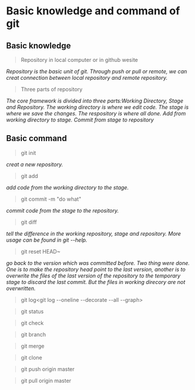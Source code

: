 # Basic knowledge and command of git
## Basic knowledge
> Repository in local computer or in github wesite

  *Repository is the basic unit of git. Through push or pull or remote, we can creat connection between local repository and remote repository.*

> Three parts of repository

  *The core framework is divided into three parts:Working Directory, Stage and Repository. The working directory is where we edit code. The stage is where we save the changes. The respository is where all done. Add from working directory to stage. Commit from stage to repository*

## Basic command
> git init

*creat a new repository.*

> git add

*add code from the working directory to the stage.*

> git commit -m "do what"

*commit code from the stage to the repository.*

> git diff

*tell the difference in the working repository, stage and repository. More usage can be found in git --help.*

> git reset HEAD~

*go back to the version which was committed before. Two thing were done. One is to make the repository head point to the last version, another is to overwrite the files of the last version of the repository to the temporary stage to discard the last commit.
But the files in working direcory are not overwritten.*

> git log<git log --oneline --decorate --all --graph>

> git status

> git check

> git branch

> git merge

> git clone

> git push origin master

> git pull origin master